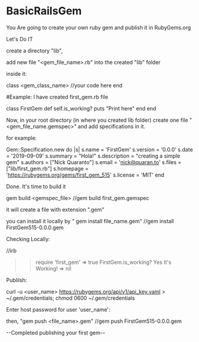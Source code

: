 # BasicRailsGem
You Are going to create your own ruby gem and publish it in RubyGems.org

Let's Do IT

create a directory "lib",

add new file "<gem_file_name>.rb" into the created "lib" folder

inside it:

class <gem_class_name>
  //your code here
end


#Example: I have created first_gem.rb file

class FirstGem
  def self.is_working?
    puts "Print here"
  end
end

Now, in your root directory (in where you created lib folder) 
create one file "<gem_file_name.gemspec>" and add specifications in it.

for example:

Gem::Specification.new do |s|
  s.name        = 'FirstGem'
  s.version     = '0.0.0'
  s.date        = '2019-09-09'
  s.summary     = "Hola!"
  s.description = "creating a simple gem"
  s.authors     = ["Nick Quaranto"]
  s.email       = 'nick@quaran.to'
  s.files       = ["lib/first_gem.rb"]
  s.homepage    =
    'https://rubygems.org/gems/first_gem_515'
  s.license       = 'MIT'
end

Done. It's time to build it

gem build <gemspec_file>     //gem build first_gem.gemspec

it will create a file with extension ".gem"

you can install it locally by " gem install file_name.gem"     //gem install FirstGem515-0.0.0.gem

Checking Locally:

//irb
>> require 'first_gem'
=> true
>> FirstGem.is_working?
Yes It's Working!
=> nil

Publilsh:

curl -u <user_name> https://rubygems.org/api/v1/api_key.yaml > ~/.gem/credentials; chmod 0600 ~/.gem/credentials 

Enter host password for user 'user_name':

then, "gem push <file_name>.gem"  //gem push FirstGem515-0.0.0.gem

--Completed publishing your first gem--

